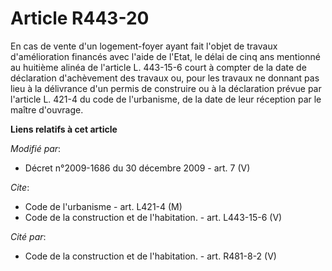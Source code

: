 # Article R443-20

En cas de vente d'un logement-foyer ayant fait l'objet de travaux d'amélioration financés avec l'aide de l'Etat, le délai de
cinq ans mentionné au huitième alinéa de l'article L. 443-15-6 court à compter de la date de déclaration d'achèvement des
travaux ou, pour les travaux ne donnant pas lieu à la délivrance d'un permis de construire ou à la déclaration prévue par
l'article L. 421-4 du code de l'urbanisme, de la date de leur réception par le maître d'ouvrage.

**Liens relatifs à cet article**

_Modifié par_:

  - Décret n°2009-1686 du 30 décembre 2009 - art. 7 (V)

_Cite_:

  - Code de l'urbanisme - art. L421-4 (M)
  - Code de la construction et de l'habitation. - art. L443-15-6 (V)

_Cité par_:

  - Code de la construction et de l'habitation. - art. R481-8-2 (V)
